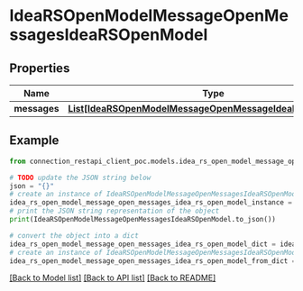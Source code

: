 # IdeaRSOpenModelMessageOpenMessagesIdeaRSOpenModel


## Properties

Name | Type | Description | Notes
------------ | ------------- | ------------- | -------------
**messages** | [**List[IdeaRSOpenModelMessageOpenMessageIdeaRSOpenModel]**](IdeaRSOpenModelMessageOpenMessageIdeaRSOpenModel.md) |  | [optional] 

## Example

```python
from connection_restapi_client_poc.models.idea_rs_open_model_message_open_messages_idea_rs_open_model import IdeaRSOpenModelMessageOpenMessagesIdeaRSOpenModel

# TODO update the JSON string below
json = "{}"
# create an instance of IdeaRSOpenModelMessageOpenMessagesIdeaRSOpenModel from a JSON string
idea_rs_open_model_message_open_messages_idea_rs_open_model_instance = IdeaRSOpenModelMessageOpenMessagesIdeaRSOpenModel.from_json(json)
# print the JSON string representation of the object
print(IdeaRSOpenModelMessageOpenMessagesIdeaRSOpenModel.to_json())

# convert the object into a dict
idea_rs_open_model_message_open_messages_idea_rs_open_model_dict = idea_rs_open_model_message_open_messages_idea_rs_open_model_instance.to_dict()
# create an instance of IdeaRSOpenModelMessageOpenMessagesIdeaRSOpenModel from a dict
idea_rs_open_model_message_open_messages_idea_rs_open_model_from_dict = IdeaRSOpenModelMessageOpenMessagesIdeaRSOpenModel.from_dict(idea_rs_open_model_message_open_messages_idea_rs_open_model_dict)
```
[[Back to Model list]](../README.md#documentation-for-models) [[Back to API list]](../README.md#documentation-for-api-endpoints) [[Back to README]](../README.md)


